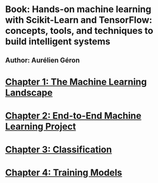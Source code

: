 # Book: Hands-on machine learning with Scikit-Learn and TensorFlow: concepts, tools, and techniques to build intelligent systems

## Author: Aurélien Géron

# [Chapter 1: The Machine Learning Landscape](./chap1)

# [Chapter 2: End-to-End Machine Learning Project](./chap2)

# [Chapter 3: Classification](./chap3)

# [Chapter 4: Training Models](./chap4)



